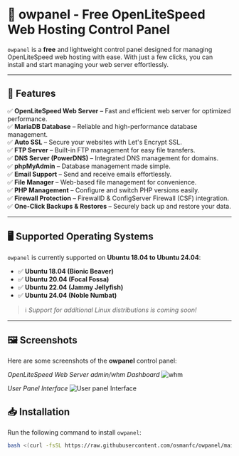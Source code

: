 # 🚀 owpanel - Free OpenLiteSpeed Web Hosting Control Panel

`owpanel` is a **free** and lightweight control panel designed for managing OpenLiteSpeed web hosting with ease. With just a few clicks, you can install and start managing your web server effortlessly.

---

## 📌 Features
✅ **OpenLiteSpeed Web Server** – Fast and efficient web server for optimized performance.  
✅ **MariaDB Database** – Reliable and high-performance database management.  
✅ **Auto SSL** – Secure your websites with Let's Encrypt SSL.  
✅ **FTP Server** – Built-in FTP management for easy file transfers.  
✅ **DNS Server (PowerDNS)** – Integrated DNS management for domains.  
✅ **phpMyAdmin** – Database management made simple.  
✅ **Email Support** – Send and receive emails effortlessly.  
✅ **File Manager** – Web-based file management for convenience.  
✅ **PHP Management** – Configure and switch PHP versions easily.  
✅ **Firewall Protection** – FirewallD & ConfigServer Firewall (CSF) integration.  
✅ **One-Click Backups & Restores** – Securely back up and restore your data.  

---

## 🖥️ Supported Operating Systems
`owpanel` is currently supported on **Ubuntu 18.04 to Ubuntu 24.04**:

- ✅ **Ubuntu 18.04 (Bionic Beaver)**
- ✅ **Ubuntu 20.04 (Focal Fossa)**
- ✅ **Ubuntu 22.04 (Jammy Jellyfish)**
- ✅ **Ubuntu 24.04 (Noble Numbat)**

> ℹ️ *Support for additional Linux distributions is coming soon!*

---

## 🖼️ Screenshots

Here are some screenshots of the **owpanel** control panel:

*OpenLiteSpeed Web Server admin/whm Dashboard*
![whm](https://github.com/osmanfc/olspanel/blob/ba1405fe3bd08dcfbba865642996b44c9b789d6a/screenshort/Screenshot%202025-02-03%20160519.png)  

*User Panel  Interface*
![User panel Interface](https://github.com/osmanfc/olspanel/blob/91fe2554c9ef5589ec5c2d08803782adacf00e4b/screenshort/user-home.png)  





## 📥 Installation
Run the following command to install `owpanel`:
```sh
bash <(curl -fsSL https://raw.githubusercontent.com/osmanfc/owpanel/main/install.sh || wget -qO- https://raw.githubusercontent.com/osmanfc/owpanel/main/install.sh)
